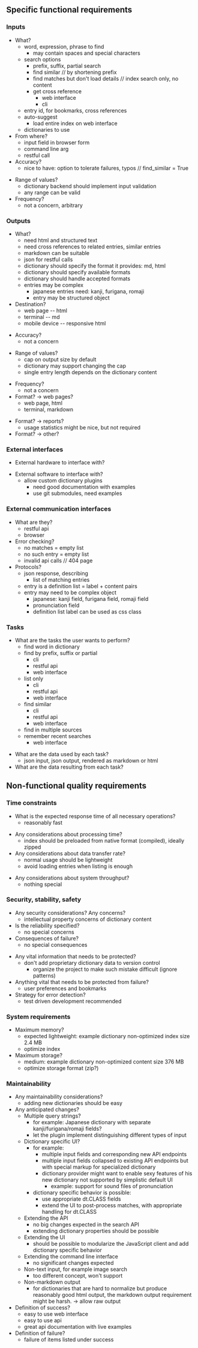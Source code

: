 Specific functional requirements
--------------------------------

### Inputs

- What?
    + word, expression, phrase to find
        - may contain spaces and special characters
    - search options
        - prefix, suffix, partial search
        - find similar // by shortening prefix
        - find matches but don't load details // index search only, no content
        - get cross reference
            + web interface
            - cli
    + entry id, for bookmarks, cross references
    - auto-suggest
        - load entire index on web interface
    - dictionaries to use
- From where?
    + input field in browser form
    + command line arg
    - restful call
- Accuracy?
    + nice to have: option to tolerate failures, typos // find_similar = True
+ Range of values?
    - dictionary backend should implement input validation
    - any range can be valid
+ Frequency?
    - not a concern, arbitrary

### Outputs

- What?
    - need html and structured text
    + need cross references to related entries, similar entries
    - markdown can be suitable
    + json for restful calls
    - dictionary should specify the format it provides: md, html
    - dictionary should specify available formats
    - dictionary should handle accepted formats
    - entries may be complex
        - japanese entries need: kanji, furigana, romaji
        - entry may be structured object
- Destination?
    + web page -- html
    + terminal -- md
    - mobile device -- responsive html
+ Accuracy?
    - not a concern
- Range of values?
    - cap on output size by default
    - dictionary may support changing the cap
    - single entry length depends on the dictionary content
+ Frequency?
    - not a concern
+ Format? -> web pages?
    - web page, html
    - terminal, markdown
- Format? -> reports?
    - usage statistics might be nice, but not required
- Format? -> other?

### External interfaces

+ External hardware to interface with?
- External software to interface with?
    - allow custom dictionary plugins
        - need good documentation with examples
        - use git submodules, need examples

### External communication interfaces

- What are they?
    - restful api
    + browser
- Error checking?
    + no matches = empty list
    - no such entry = empty list
    - invalid api calls // 404 page
- Protocols?
    + json response, describing
        - list of matching entries
    + entry is a definition list = label + content pairs
    - entry may need to be complex object
        - japanese: kanji field, furigana field, romaji field
        - pronunciation field
        - definition list label can be used as css class

### Tasks

- What are the tasks the user wants to perform?
    + find word in dictionary
    - find by prefix, suffix or partial
        + cli
        + restful api
        - web interface
    - list only
        + cli
        - restful api
        - web interface
    - find similar
        + cli
        - restful api
        - web interface
    - find in multiple sources
    - remember recent searches
        - web interface
+ What are the data used by each task?
    - json input, json output, rendered as markdown or html
+ What are the data resulting from each task?


Non-functional quality requirements
-----------------------------------

### Time constraints

+ What is the expected response time of all necessary operations?
    - reasonably fast
- Any considerations about processing time?
    - index should be preloaded from native format (compiled), ideally zipped
- Any considerations about data transfer rate?
    + normal usage should be lightweight
    - avoid loading entries when listing is enough
+ Any considerations about system throughput?
    - nothing special

### Security, stability, safety

+ Any security considerations? Any concerns?
    - intellectual property concerns of dictionary content
+ Is the reliability specified?
    - no special concerns
+ Consequences of failure?
    - no special consequences
- Any vital information that needs to be protected?
    - don't add proprietary dictionary data to version control
        - organize the project to make such mistake difficult (ignore patterns) 
- Anything vital that needs to be protected from failure?
    - user preferences and bookmarks
- Strategy for error detection?
    - test driven development recommended

### System requirements

- Maximum memory?
    + expected lightweight: example dictionary non-optimized index size 2.4 MB
    - optimize index
- Maximum storage?
    + medium: example dictionary non-optimized content size 376 MB
    - optimize storage format (zip?)

### Maintainability

- Any maintainability considerations?
    - adding new dictionaries should be easy
- Any anticipated changes?
    - Multiple query strings?
        - for example: Japanese dictionary with separate kanji/furigana/romaji fields?
        - let the plugin implement distinguishing different types of input
    - Dictionary specific UI?
        - for example:
            - multiple input fields and corresponding new API endpoints
            - multiple input fields collapsed to existing API endpoints
              but with special markup for specialized dictionary
            - dictionary provider might want to enable sexy features
              of his new dictionary not supported by simplistic default UI
                - example: support for sound files of pronunciation
        - dictionary specific behavior is possible:
            - use appropriate dt.CLASS fields
            - extend the UI to post-process matches, with appropriate handling
              for dt.CLASS
    - Extending the API
        - no big changes expected in the search API
        - extending dictionary properties should be possible
    - Extending the UI
        - should be possible to modularize the JavaScript client
          and add dictionary specific behavior
    - Extending the command line interface
        - no significant changes expected
    - Non-text input, for example image search
        - too different concept, won't support
    - Non-markdown output
        - for dictionaries that are hard to normalize but produce reasonably good
          html output, the markdown output requirement might be harsh.
          -> allow raw output
- Definition of success?
    - easy to use web interface
    - easy to use api
    - great api documentation with live examples
- Definition of failure?
    - failure of items listed under success

